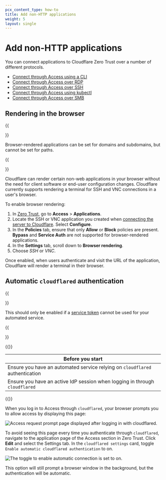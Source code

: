 ```yaml
---
pcx_content_type: how-to
title: Add non-HTTP applications
weight: 5
layout: single
---
```


# Add non-HTTP applications

You can connect applications to Cloudflare Zero Trust over a number of different protocols.

- [Connect through Access using a CLI](/cloudflare-one/tutorials/cli/)
- [Connect through Access over RDP](/cloudflare-one/connections/connect-apps/use-cases/rdp/)
- [Connect through Access over SSH](/cloudflare-one/connections/connect-apps/use-cases/ssh/)
- [Connect through Access using kubectl](/cloudflare-one/tutorials/kubectl/)
- [Connect through Access over SMB](/cloudflare-one/connections/connect-apps/use-cases/smb/)

## Rendering in the browser

{{<Aside type="note">}}

Browser-rendered applications can be set for domains and subdomains, but cannot be set for paths.

{{</Aside>}}

Cloudflare can render certain non-web applications in your browser without the need for client software or end-user configuration changes. Cloudflare currently supports rendering a terminal for SSH and VNC connections in a user's browser.

To enable browser rendering:

1. In [Zero Trust](https://one.dash.cloudflare.com), go to **Access** > **Applications**.
2. Locate the SSH or VNC application you created when [connecting the server to Cloudflare](/cloudflare-one/connections/connect-apps/use-cases/ssh/). Select **Configure**.
3. In the **Policies** tab, ensure that only **Allow** or **Block** policies are present. **Bypass** and **Service Auth** are not supported for browser-rendered applications.
4. In the **Settings** tab, scroll down to **Browser rendering**.
5. Choose _SSH_ or _VNC_.

Once enabled, when users authenticate and visit the URL of the application, Cloudflare will render a terminal in their browser.

## Automatic `cloudflared` authentication

{{<Aside>}}

This should only be enabled if a [service token](/cloudflare-one/identity/service-tokens/) cannot be used for your automated service.

{{</Aside>}}

{{<table-wrap>}}

| Before you start                                                             |
| ---------------------------------------------------------------------------- |
| Ensure you have an automated service relying on `cloudflared` authentication |
| Ensure you have an active IdP session when logging in through `cloudflared`  |

{{</table-wrap>}}

When you log in to Access through `cloudflared`, your browser prompts you to allow access by
displaying this page:

![Access request prompt page displayed after logging in with cloudflared.](/images/cloudflare-one/applications/non-http/access-screen.png)

To avoid seeing this page every time you authenticate through `cloudflared`, navigate to the application page of the Access section in Zero Trust. Click **Edit** and select the Settings tab. In the `cloudflared settings` card, toggle `Enable automatic cloudflared authentication` to on.

![The toggle to enable automatic connection is set to on.](/images/cloudflare-one/applications/non-http/cloudflared-app-settings.png)

This option will still prompt a browser window in the background, but the authentication will be automatic.
